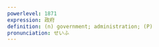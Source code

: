 ```yaml
---
powerlevel: 1871
expression: 政府
definition: (n) government; administration; (P)
pronunciation: せいふ
---
```

